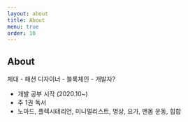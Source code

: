 ```yaml
---
layout: about
title: About
menu: true
order: 10
---
```


## About
 체대 - 패션 디자이너 - 블록체인 - 개발자?

* 개발 공부 시작 (2020.10~)
* 주 1권 독서
* 노마드, 플렉시테리언, 미니멀리스트, 명상, 요가, 맨몸 운동, 힙합